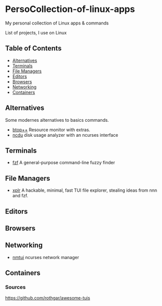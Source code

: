 # PersoCollection-of-linux-apps
My personal collection of Linux apps &amp; commands


List of projects, I use on Linux

## Table of Contents

- [Alternatives](#alternatives)
- [Terminals](#terminals)
- [File Managers](#filemamangers)
- [Editors](#editors)
- [Browsers](#browsers)
- [Networking](#networking)
- [Containers](#containers)


## <a name="alternatives"></a>Alternatives

Some modernes alternatives to basics commands.

- [btop++](https://github.com/aristocratos/btop) Resource monitor with extras.
- [ncdu](https://dev.yorhel.nl/ncdu) disk usage analyzer with an ncurses interface

## <a name="terminals"></a>Terminals

- [fzf](https://github.com/junegunn/fzf) A general-purpose command-line fuzzy finder


## <a name="filemanagers"></a>File Managers

- [xplr](https://github.com/sayanarijit/xplr) A hackable, minimal, fast TUI file explorer, stealing ideas from nnn and fzf.


## <a name="editors"></a>Editors


## <a name="browsers"></a>Browsers


## <a name="networking"></a>Networking

- [nmtui](https://developer.gnome.org/NetworkManager/stable/nmtui.html) ncurses network manager


## <a name="containers"></a>Containers




### Sources

https://github.com/rothgar/awesome-tuis
